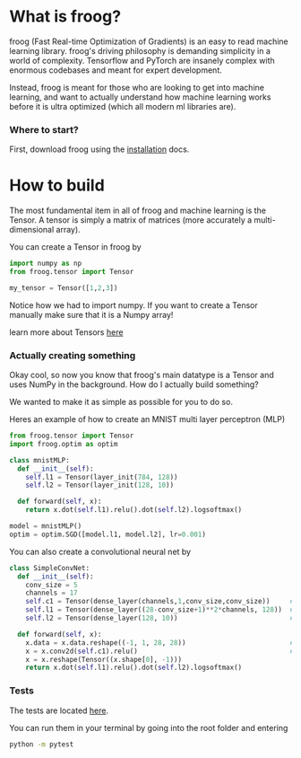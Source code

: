 # What is froog?

froog (Fast Real-time Optimization of Gradients) is an easy to read machine learning library. froog's driving philosophy is demanding simplicity in a world of complexity. Tensorflow and PyTorch are insanely complex with enormous codebases and meant for expert development.

Instead, froog is meant for those who are looking to get into machine learning, and want to actually understand how machine learning works before it is ultra optimized (which all modern ml libraries are).

### Where to start?

First, download froog using the <a href="https://github.com/kevbuh/froog/blob/main/docs/install.md">installation</a> docs. 

# How to build

The most fundamental item in all of froog and machine learning is the Tensor. A tensor is simply a matrix of matrices (more accurately a multi-dimensional array). 

You can create a Tensor in froog by
```python
import numpy as np
from froog.tensor import Tensor

my_tensor = Tensor([1,2,3])
```

Notice how we had to import numpy. If you want to create a Tensor manually make sure that it is a Numpy array!

learn more about Tensors <a href="https://github.com/kevbuh/froog/blob/main/docs/tensors.md">here</a> 


### Actually creating something

Okay cool, so now you know that froog's main datatype is a Tensor and uses NumPy in the background. How do I actually build something? 

We wanted to make it as simple as possible for you to do so.

Heres an example of how to create an MNIST multi layer perceptron (MLP)

```python
from froog.tensor import Tensor
import froog.optim as optim

class mnistMLP:
  def __init__(self):
    self.l1 = Tensor(layer_init(784, 128))
    self.l2 = Tensor(layer_init(128, 10))

  def forward(self, x):
    return x.dot(self.l1).relu().dot(self.l2).logsoftmax()

model = mnistMLP()
optim = optim.SGD([model.l1, model.l2], lr=0.001)
```

You can also create a convolutional neural net by

```python
class SimpleConvNet:
  def __init__(self):
    conv_size = 5
    channels = 17
    self.c1 = Tensor(dense_layer(channels,1,conv_size,conv_size))     # (num_filters, color_channels, kernel_h, kernel_w)
    self.l1 = Tensor(dense_layer((28-conv_size+1)**2*channels, 128))  # (28-conv+1)(28-conv+1) since kernel isn't padded
    self.l2 = Tensor(dense_layer(128, 10))                            # MNIST output is 10 classes

  def forward(self, x):
    x.data = x.data.reshape((-1, 1, 28, 28))                          # get however many number of imgs in batch
    x = x.conv2d(self.c1).relu()                                      # pass through conv first
    x = x.reshape(Tensor((x.shape[0], -1)))
    return x.dot(self.l1).relu().dot(self.l2).logsoftmax()
```

### Tests

The tests are located <a href="https://github.com/kevbuh/froog/tree/main/tests">here</a>.

You can run them in your terminal by going into the root folder and entering

```bash
python -m pytest
```

